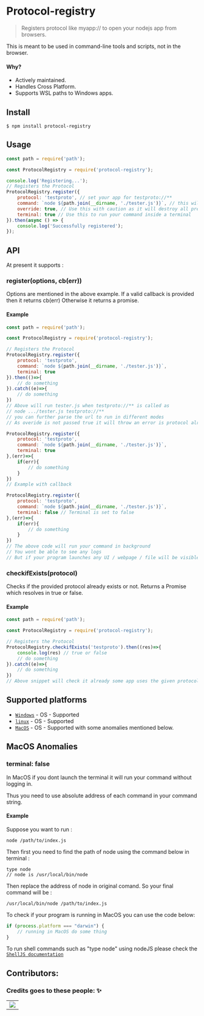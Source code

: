 # Protocol-registry

> Registers protocol like myapp:// to open your nodejs app from browsers. 

This is meant to be used in command-line tools and scripts, not in the browser.

#### Why?

- Actively maintained.
- Handles Cross Platform.
- Supports WSL paths to Windows apps.

## Install

```
$ npm install protocol-registry
```

## Usage

```js
const path = require('path');

const ProtocolRegistry = require('protocol-registry');

console.log('Registering...');
// Registers the Protocol
ProtocolRegistry.register({
    protocol: 'testproto', // set your app for testproto://**
    command: `node ${path.join(__dirname, './tester.js')}`, // this will be executed with a extra argument %url from which it was initiated
    override: true, // Use this with caution as it will destroy all previous Registrations on this protocol
    terminal: true // Use this to run your command inside a terminal
}).then(async () => {
    console.log('Successfully registered');
});
```

## API

At present it supports :

### register(options, cb(err))

Options are mentioned in the above example.
If a valid callback is provided then it returns cb(err)
Otherwise it returns a promise.

#### Example

```js
const path = require('path');

const ProtocolRegistry = require('protocol-registry');

// Registers the Protocol
ProtocolRegistry.register({
    protocol: 'testproto',
    command: `node ${path.join(__dirname, './tester.js')}`,
    terminal: true
}).then(()=>{
    // do something
}).catch((e)=>{
    // do something
})
// Above will run tester.js when testproto://** is called as 
// node .../tester.js testproto://** 
// you can further parse the url to run in different modes
// As overide is not passed true it will throw an error is protocol already exists

ProtocolRegistry.register({
    protocol: 'testproto',
    command: `node ${path.join(__dirname, './tester.js')}`,
    terminal: true
},(err)=>{
    if(err){
        // do something
    }
})
// Example with callback

ProtocolRegistry.register({
    protocol: 'testproto',
    command: `node ${path.join(__dirname, './tester.js')}`,
    terminal: false // Terminal is set to false
},(err)=>{
    if(err){
        // do something
    }
})
// The above code will run your command in background
// You wont be able to see any logs
// But if your program launches any UI / webpage / file will be visible
```
### checkifExists(protocol)

Checks if the provided protocol already exists or not.
Returns a Promise which resolves in true or false.

#### Example

```js
const path = require('path');

const ProtocolRegistry = require('protocol-registry');

// Registers the Protocol
ProtocolRegistry.checkifExists('testproto').then((res)=>{
    console.log(res) // true or false
    // do something
}).catch((e)=>{
    // do something
})
// Above snippet will check it already some app uses the given protocol or not
```


## Supported platforms

- [`Windows`](https://g.co/kgs/bm4Z4b) - OS - Supported 
- [`linux`](https://g.co/kgs/xXAi4C) - OS - Supported
- [`MacOS`](https://g.co/kgs/k8yG4U) - OS - Supported with some anomalies mentioned below.

## MacOS Anomalies

### terminal: false

In MacOS if you dont launch the terminal it will run your command without logging in.

Thus you need to use absolute address of each command in your command string.

#### Example

Suppose you want to run :
```
node /path/to/index.js
```

Then first you need to find the path of node using the command below in terminal :
```
type node
// node is /usr/local/bin/node
```

Then replace the address of node in original comand.
So your final command will be :
```
/usr/local/bin/node /path/to/index.js
```

To check if your program is running in MacOS you can use the code below:
```js
if (process.platform === "darwin") {
    // running in MacOS do some thing
}
```
To run shell commands such as "type node" using nodeJS
please check the [`ShellJS documentation`](https://www.npmjs.com/package/shelljs#execcommand--options--callback)

## Contributors:

### Credits goes to these people: ✨

<table>
	<tr>
		<td>
            <a href="https://github.com/Shubham-Kumar-2000/protocol-registry/graphs/contributors">
                <img src="https://contrib.rocks/image?repo=Shubham-Kumar-2000/protocol-registry" />
            </a>
		</td>
	</tr>
</table>
